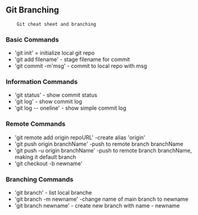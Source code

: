 ## Git Branching
		Git cheat sheet and branching
### Basic Commands

* 'git init' = initialize local git repo
* 'git add filename' - stage filename for commit
* 'git commit -m'msg' - commit to local repo with msg



### Information Commands

* 'git status' - show commit status
* 'git log' - show commit log
* 'git log -- oneline' - show simple commit log



### Remote Commands

* 'git remote add origin repoURL' -create alias 'origin'
* 'git push origin branchName' -push to remote branch branchName
* 'git push -u origin branchName' -push to remote branch branchName, making it default branch
* 'git checkout -b newname'


### Branching Commands

* 'git branch'  - list local branche
* 'git branch -m newname' -change name of main branch to newname
* 'git branch newname' - create new branch with name - newname
